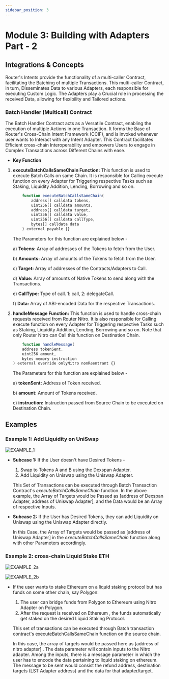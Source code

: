 ```yaml
---
sidebar_position: 3
---
```


# Module 3: Building with Adapters Part - 2

## Integrations & Concepts

Router's Intents provide the functionality of a multi-caller Contract, facilitating the Batching of multiple Transactions. This multi-caller Contract, in turn, Disseminates Data to various Adapters, each responsible for executing Custom Logic. The Adapters play a Crucial role in processing the received Data, allowing for flexibility and Tailored actions.

### **Batch Handler (Multicall) Contract**

The Batch Handler Contract acts as a Versatile Contract, enabling the execution of multiple Actions in one Transaction. It forms the Base of Router's Cross-Chain Intent Framework (CCIF), and is invoked whenever user wants to Interact with any Intent Adapter. This Contract facilitates Efficient cross-chain Interoperability and empowers Users to engage in Complex Transactions across Different Chains with ease.

- **Key Function**

1. **executeBatchCallsSameChain Function:** This function is used to execute Batch Calls on same Chain. It is responsible for Calling execute function on every Adapter for Triggering respective Tasks such as Staking, Liquidity Addition, Lending, Borrowing and so on.

    ```jsx
        function executeBatchCallsSameChain(
            address[] calldata tokens,
            uint256[] calldata amounts,
            address[] calldata target,
            uint256[] calldata value,
            uint256[] calldata callType,
            bytes[] calldata data
        ) external payable {}
    ```

    The Parameters for this function are explained below -

    a) **Tokens:** Array of addresses of the Tokens to fetch from the User.

    b) **Amounts:** Array of amounts of the Tokens to fetch from the User.

    c) **Target:** Array of addresses of the Contracts/Adapters to Call.

    d) **Value:** Array of amounts of Native Tokens to send along with the Transactions.

    e) **CallType:** Type of call. 1: call, 2: delegateCall.

    f) **Data:** Array of ABI-encoded Data for the respective Transactions.


2. **handleMessage Function:** This function is used to handle cross-chain requests received from Router Nitro. It is also responsible for Calling execute function on every Adapter for Triggering respective Tasks such as Staking, Liquidity Addition, Lending, Borrowing and so on. Note that only Router Nitro can Call this function on Destination Chain.

    ```jsx
        function handleMessage(
        address tokenSent,
        uint256 amount,
        bytes memory instruction
    ) external override onlyNitro nonReentrant {}
    ```

    The Parameters for this function are explained below -

    a) **tokenSent:** Address of Token received.

    b) **amount:** Amount of Tokens received.

    c) **instruction:** Instruction passed from Source Chain to be executed on Destination Chain.    

## Examples

### **Example 1: Add Liquidity on UniSwap**

![EXAMPLE_1](https://github.com/ShivankK26/Router-Academy-Courses/assets/115289871/6d9c41e0-c890-42a3-8ed7-6dcad65d9d4f)

- **Subcase 1:** If the User doesn't have Desired Tokens -

    1. Swap to Tokens A and B using the Dexspan Adapter.
    2. Add Liquidity on Uniswap using the Uniswap Adapter.

   This Set of Transactions can be executed through Batch Transaction Contract's _executeBatchCallsSameChain_ function. In the above example, the Array of Targets would be Passed as [address of Dexspan Adapter, address of Uniswap Adapter], and the Data would be an Array of respective Inputs.

- **Subcase 2:** If the User has Desired Tokens, they can add Liquidity on Uniswap using the Uniswap Adapter directly.

   In this Case, the Array of Targets would be passed as [address of Uniswap Adapter] in the _executeBatchCallsSameChain_ function along with other Parameters accordingly.

### **Example 2: cross-chain Liquid Stake ETH**

![EXAMPLE_2a](https://github.com/ShivankK26/Router-Academy-Courses/assets/115289871/7aff2df3-a98c-435d-b7ce-15920ba41ede)

![EXAMPLE_2b](https://github.com/ShivankK26/Router-Academy-Courses/assets/115289871/b2ab161a-9490-47b0-8c85-79ee4f10ea92)

- If the user wants to stake Ethereum on a liquid staking protocol but has funds on some other chain, say Polygon:

    1. The user can bridge funds from Polygon to Ethereum using Nitro Adapter on Polygon.
    2. After the request is received on Ethereum , the funds automatically get staked on the desired Liquid Staking Protocol.

   This set of transactions can be executed through Batch transaction contract's executeBatchCallsSameChain function on the source chain.
   
   In this case, the array of targets would be passed here as [address of nitro adapter] . The data parameter will contain inputs to the Nitro adapter. Among the inputs, there is a message parameter in which the user has to encode the data pertaining to liquid staking on ethereum. The message to be sent would consist the refund address, destination targets (LST Adapter address) and the data for that adapter/target.
